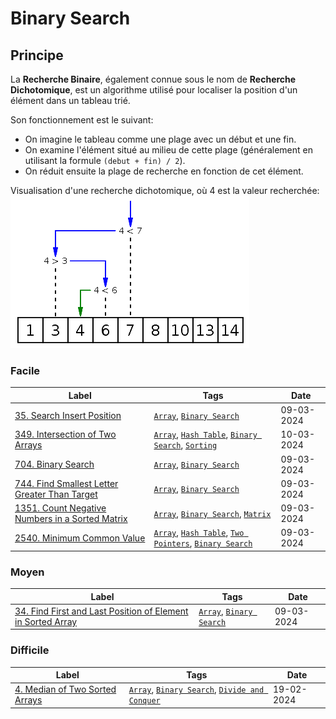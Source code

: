 # Binary Search

## Principe

La **Recherche Binaire**, également connue sous le nom de **Recherche Dichotomique**, est un algorithme utilisé pour localiser la position d'un élément dans un tableau trié.

Son fonctionnement est le suivant:

- On imagine le tableau comme une plage avec un début et une fin.
- On examine l'élément situé au milieu de cette plage (généralement en utilisant la formule `(debut + fin) / 2`).
- On réduit ensuite la plage de recherche en fonction de cet élément.

Visualisation d'une recherche dichotomique, où 4 est la valeur recherchée:  
<img src="../imgs/skills/binary_search-1.png"/>

### Facile

| Label                                                                                                                         | Tags                                                                                                                               | Date       |
| ----------------------------------------------------------------------------------------------------------------------------- | ---------------------------------------------------------------------------------------------------------------------------------- | ---------- |
| [35. Search Insert Position](../Probleme/0035.%20Search%20Insert%20Position/)                                                 | [`Array`](./array.md), [`Binary Search`](./binary_search.md)                                                                       | 09-03-2024 |
| [349. Intersection of Two Arrays](../Probleme/0349.%20Intersection%20of%20Two%20Arrays/)                                      | [`Array`](./array.md), [`Hash Table`](./hash_table.md), [`Binary Search`](./binary_search.md), [`Sorting`](./sorting.md)           | 10-03-2024 |
| [704. Binary Search](../Probleme/0704.%20Binary%20Search/)                                                                    | [`Array`](./array.md), [`Binary Search`](./binary_search.md)                                                                       | 09-03-2024 |
| [744. Find Smallest Letter Greater Than Target](../Probleme/0744.%20Find%20Smallest%20Letter%20Greater%20Than%20Target/)      | [`Array`](./array.md), [`Binary Search`](./binary_search.md)                                                                       | 09-03-2024 |
| [1351. Count Negative Numbers in a Sorted Matrix](../Probleme/1351.%20Count%20Negative%20Numbers%20in%20a%20Sorted%20Matrix/) | [`Array`](./array.md), [`Binary Search`](./binary_search.md), [`Matrix`](./matrix.md)                                              | 09-03-2024 |
| [2540. Minimum Common Value](../Probleme/2540.%20Minimum%20Common%20Value/)                                                   | [`Array`](./array.md), [`Hash Table`](./hash_table.md), [`Two Pointers`](./two_pointers.md), [`Binary Search`](./binary_search.md) | 09-03-2024 |

### Moyen

| Label                                                                                                                                                         | Tags                                                         | Date       |
| ------------------------------------------------------------------------------------------------------------------------------------------------------------- | ------------------------------------------------------------ | ---------- |
| [34. Find First and Last Position of Element in Sorted Array](../Probleme/0034.%20Find%20First%20and%20Last%20Position%20of%20Element%20in%20Sorted%20Array/) | [`Array`](./array.md), [`Binary Search`](./binary_search.md) | 09-03-2024 |

### Difficile

| Label                                                                                      | Tags                                                                                                          | Date       |
| ------------------------------------------------------------------------------------------ | ------------------------------------------------------------------------------------------------------------- | ---------- |
| [4. Median of Two Sorted Arrays](../Probleme/0004.%20Median%20of%20Two%20Sorted%20Arrays/) | [`Array`](./array.md), [`Binary Search`](./binary_search.md), [`Divide and Conquer`](./divide_and_conquer.md) | 19-02-2024 |
